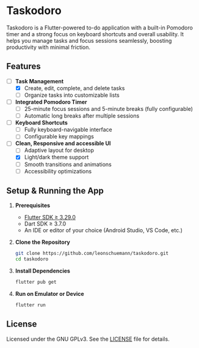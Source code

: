# Taskodoro

Taskodoro is a Flutter-powered to-do application with a built-in Pomodoro timer and a strong focus on keyboard shortcuts and overall usability. It helps you manage tasks and focus sessions seamlessly, boosting productivity with minimal friction.

## Features
- [ ] **Task Management**
  - [x] Create, edit, complete, and delete tasks
  - [ ] Organize tasks into customizable lists

- [ ] **Integrated Pomodoro Timer**
  - [ ] 25-minute focus sessions and 5-minute breaks (fully configurable)
  - [ ] Automatic long breaks after multiple sessions

- [ ] **Keyboard Shortcuts**
  - [ ] Fully keyboard-navigable interface
  - [ ] Configurable key mappings

- [ ] **Clean, Responsive and accessible UI**
  - [ ] Adaptive layout for desktop
  - [x] Light/dark theme support
  - [ ] Smooth transitions and animations
  - [ ] Accessibility optimizations

## Setup & Running the App

1. **Prerequisites**
   - [Flutter SDK ≥ 3.29.0](https://flutter.dev/docs/get-started/install)
   - Dart SDK ≥ 3.7.0
   - An IDE or editor of your choice (Android Studio, VS Code, etc.)

2. **Clone the Repository**  
   ```bash
   git clone https://github.com/leonschuemann/taskodoro.git
   cd taskodoro
   ```

3. **Install Dependencies**
   ```bash
   flutter pub get
   ```

4. **Run on Emulator or Device**
   ```bash
   flutter run
   ```

## License

Licensed under the GNU GPLv3. See the [LICENSE](LICENSE) file for details.
